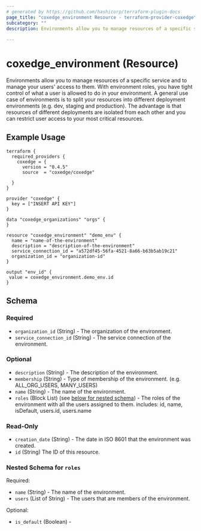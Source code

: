 ```yaml
---
# generated by https://github.com/hashicorp/terraform-plugin-docs
page_title: "coxedge_environment Resource - terraform-provider-coxedge"
subcategory: ""
description: Environments allow you to manage resources of a specific service and to manage your users' access to them. With environment roles, you have tight control of what a user is allowed to do in your environment. A general use case of environments is to split your resources into different deployment environments (e.g. dev, staging and production). The advantage is that resources of different deployments are isolated from each other and you can restrict user access to your most critical resources.
  
---
```


# coxedge_environment (Resource)
Environments allow you to manage resources of a specific service and to manage your users' access to them. With environment roles, you have tight control of what a user is allowed to do in your environment. A general use case of environments is to split your resources into different deployment environments (e.g. dev, staging and production). The advantage is that resources of different deployments are isolated from each other and you can restrict user access to your most critical resources.


Example Usage
---
```
terraform {
  required_providers {
    coxedge = {
      version = "0.4.5"
      source  = "coxedge/coxedge"
    
  }
}

provider "coxedge" {
  key = ["INSERT API KEY"]
}

data "coxedge_organizations" "orgs" {
}

resource "coxedge_environment" "demo_env" {
  name = "name-of-the-environment"
  description = "description-of-the-environment"
  service_connection_id = "a572df45-56fa-4521-8a66-b63b5ab19c21"
  organization_id = "organization-id"
}

output "env_id" {
 value = coxedge_environment.demo_env.id
}
```
## Schema

### Required

- `organization_id` (String) - The organization of the environment.
- `service_connection_id` (String) - The service connection of the environment.

### Optional

- `description` (String) - The description of the environment.
- `membership` (String) - Type of membership of the environment. (e.g. ALL_ORG_USERS, MANY_USERS)
- `name` (String) - The name of the environment.
- `roles` (Block List) (see [below for nested schema](#nestedblock--roles)) - The roles of the environment with all the users assigned to them.
  includes: id, name, isDefault, users.id, users.name

### Read-Only

- `creation_date` (String) - The date in ISO 8601 that the environment was created.
- `id` (String) The ID of this resource.

<a id="nestedblock--roles"></a>
### Nested Schema for `roles`

Required:

- `name` (String) - The name of the environment.
- `users` (List of String) - The users that are members of the environment.

Optional:

- `is_default` (Boolean) - 


